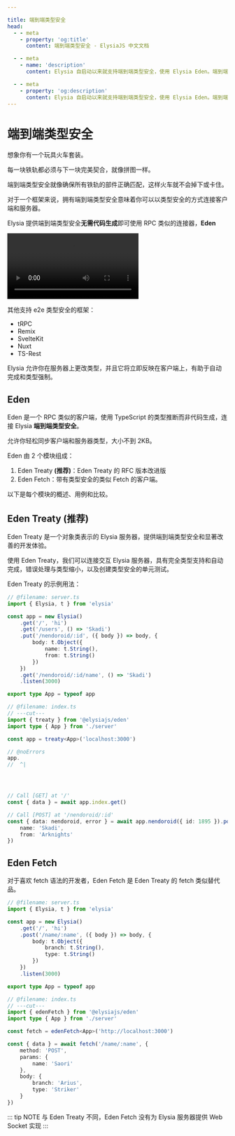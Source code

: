 ```yaml
---

title: 端到端类型安全 
head:
  - - meta
    - property: 'og:title'
      content: 端到端类型安全 - ElysiaJS 中文文档

  - - meta
    - name: 'description'
      content: Elysia 自启动以来就支持端到端类型安全，使用 Elysia Eden。端到端类型安全指的是一个系统，系统中的每个组件都经过类型一致性检查，这意味着只有在数据类型兼容的情况下，数据才会在组件之间传递。

  - - meta
    - property: 'og:description'
      content: Elysia 自启动以来就支持端到端类型安全，使用 Elysia Eden。端到端类型安全指的是一个系统，系统中的每个组件都经过类型一致性检查，这意味着只有在数据类型兼容的情况下，数据才会在组件之间传递。
---
```


# 端到端类型安全

想象你有一个玩具火车套装。

每一块铁轨都必须与下一块完美契合，就像拼图一样。

端到端类型安全就像确保所有铁轨的部件正确匹配，这样火车就不会掉下或卡住。

对于一个框架来说，拥有端到端类型安全意味着你可以以类型安全的方式连接客户端和服务器。

Elysia 提供端到端类型安全**无需代码生成**即可使用 RPC 类似的连接器，**Eden**

<video mute controls>
  <source src="/eden/eden-treaty.mp4" type="video/mp4" />
  Something went wrong trying to load video
</video>

其他支持 e2e 类型安全的框架：

- tRPC
- Remix
- SvelteKit
- Nuxt
- TS-Rest

<!-- <iframe
    id="embedded-editor"
    src="https://codesandbox.io/p/sandbox/bun-elysia-rdxljp?embed=1&codemirror=1&hidenavigation=1&hidedevtools=1&file=eden.ts"
    allow="accelerometer"
    sandbox="allow-forms allow-modals allow-popups allow-presentation allow-same-origin allow-scripts"
    loading="lazy"
/>

::: tip
Hover over variable and function to see type definition.
::: -->

Elysia 允许你在服务器上更改类型，并且它将立即反映在客户端上，有助于自动完成和类型强制。

## Eden

Eden 是一个 RPC 类似的客户端，使用 TypeScript 的类型推断而非代码生成，连接 Elysia **端到端类型安全**。

允许你轻松同步客户端和服务器类型，大小不到 2KB。

Eden 由 2 个模块组成：

1. Eden Treaty **(推荐)**：Eden Treaty 的 RFC 版本改进版
2. Eden Fetch：带有类型安全的类似 Fetch 的客户端。

以下是每个模块的概述、用例和比较。

## Eden Treaty (推荐)

Eden Treaty 是一个对象类表示的 Elysia 服务器，提供端到端类型安全和显著改善的开发体验。

使用 Eden Treaty，我们可以连接交互 Elysia 服务器，具有完全类型支持和自动完成，错误处理与类型缩小，以及创建类型安全的单元测试。

Eden Treaty 的示例用法：

```typescript twoslash
// @filename: server.ts
import { Elysia, t } from 'elysia'

const app = new Elysia()
    .get('/', 'hi')
    .get('/users', () => 'Skadi')
    .put('/nendoroid/:id', ({ body }) => body, {
        body: t.Object({
            name: t.String(),
            from: t.String()
        })
    })
    .get('/nendoroid/:id/name', () => 'Skadi')
    .listen(3000)

export type App = typeof app

// @filename: index.ts
// ---cut---
import { treaty } from '@elysiajs/eden'
import type { App } from './server'

const app = treaty<App>('localhost:3000')

// @noErrors
app.
//  ^|




// Call [GET] at '/'
const { data } = await app.index.get()

// Call [POST] at '/nendoroid/:id'
const { data: nendoroid, error } = await app.nendoroid({ id: 1895 }).post({
    name: 'Skadi',
    from: 'Arknights'
})
```

## Eden Fetch

对于喜欢 fetch 语法的开发者，Eden Fetch 是 Eden Treaty 的 fetch 类似替代品。

```typescript twoslash
// @filename: server.ts
import { Elysia, t } from 'elysia'

const app = new Elysia()
    .get('/', 'hi')
    .post('/name/:name', ({ body }) => body, {
        body: t.Object({
            branch: t.String(),
            type: t.String()
        })
    })
    .listen(3000)

export type App = typeof app

// @filename: index.ts
// ---cut---
import { edenFetch } from '@elysiajs/eden'
import type { App } from './server'

const fetch = edenFetch<App>('http://localhost:3000')

const { data } = await fetch('/name/:name', {
    method: 'POST',
    params: {
        name: 'Saori'
    },
    body: {
        branch: 'Arius',
        type: 'Striker'
    }
})
```

::: tip NOTE
与 Eden Treaty 不同，Eden Fetch 没有为 Elysia 服务器提供 Web Socket 实现
:::
